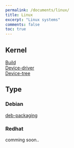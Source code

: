```yaml
---
permalink: /documents/linux/
title: Linux
excerpt: "Linux systems"
comments: false
toc: true
---
```


## Kernel

[Build](/documents/linux/kernel-build/)<br>
[Device-driver](/documents/linux/device-driver/)<br>
[Device-tree](/documents/linux/device-tree/)<br>

## Type

### Debian

[deb-packaging](/documents/linux/deb-packaging/)

### Redhat

comming soon..<br>
